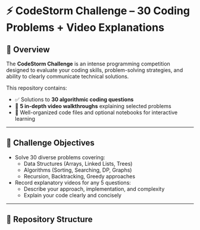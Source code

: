# ⚡ CodeStorm Challenge – 30 Coding Problems + Video Explanations

## 📌 Overview
The **CodeStorm Challenge** is an intense programming competition designed to evaluate your coding skills, problem-solving strategies, and ability to clearly communicate technical solutions.

This repository contains:
- ✅ Solutions to **30 algorithmic coding questions**
- 🎥 **5 in-depth video walkthroughs** explaining selected problems
- 📁 Well-organized code files and optional notebooks for interactive learning

---

## 🎯 Challenge Objectives
- Solve 30 diverse problems covering:
  - Data Structures (Arrays, Linked Lists, Trees)
  - Algorithms (Sorting, Searching, DP, Graphs)
  - Recursion, Backtracking, Greedy approaches
- Record explanatory videos for any 5 questions:
  - Describe your approach, implementation, and complexity
  - Explain your code clearly and concisely

---

## 📂 Repository Structure

